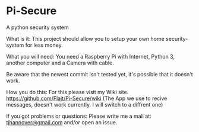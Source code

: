 # Pi-Secure
A python security system

What is it:
This project should allow you to setup your own home security-system for less money.

What you will need:
You need a Raspberry Pi with Internet, Python 3, another computer and a Camera with cable.

Be aware that the newest commit isn't tested yet, it's possible that it doesn't work.

How you do this:
For this please visit my Wiki site.
https://github.com/Flajt/Pi-Secure/wiki (The App we use to recive messages, doesn't work currently. I will switch to a diffrent one)

If you got problems or questions:
Please write me a mail at: tjhannover@gmail.com and/or open an issue.
